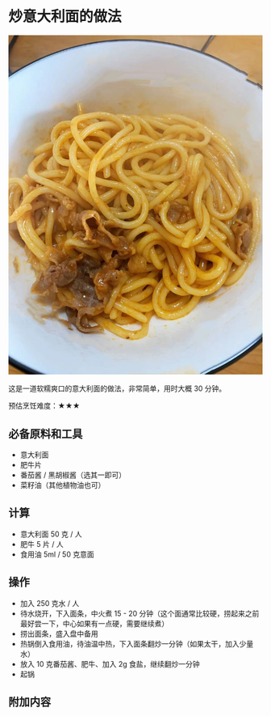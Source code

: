 
# 炒意大利面的做法

![意大利面](./a.jpg)

这是一道软糯爽口的意大利面的做法，非常简单，用时大概 30 分钟。

预估烹饪难度：★★★

## 必备原料和工具

- 意大利面
- 肥牛片
- 番茄酱 / 黑胡椒酱（选其一即可）
- 菜籽油（其他植物油也可）

## 计算

- 意大利面 50 克 / 人
- 肥牛 5 片 / 人
- 食用油 5ml / 50 克意面

## 操作

- 加入 250 克水 / 人
- 待水烧开，下入面条，中火煮 15 - 20 分钟（这个面通常比较硬，捞起来之前最好尝一下，中心如果有一点硬，需要继续煮）
- 捞出面条，盛入盘中备用
- 热锅倒入食用油，待油温中热，下入面条翻炒一分钟（如果太干，加入少量水）
- 放入 10 克番茄酱、肥牛、加入 2g 食盐，继续翻炒一分钟
- 起锅

## 附加内容


